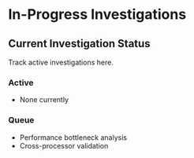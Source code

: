 # In-Progress Investigations

## Current Investigation Status
Track active investigations here.

### Active
- None currently

### Queue
- Performance bottleneck analysis
- Cross-processor validation